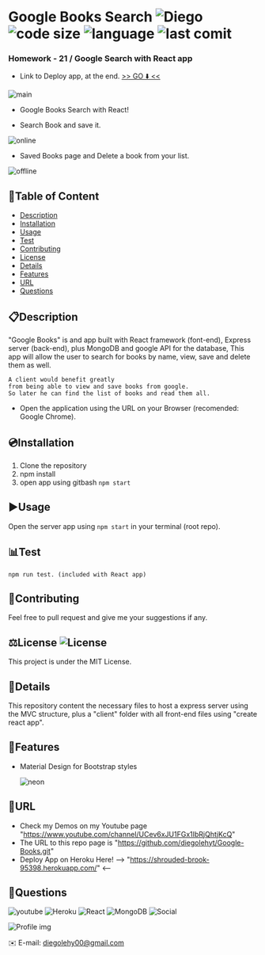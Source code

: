 # Google Books Search ![Diego](https://img.shields.io/badge/version-v1.0.0-yellow) ![code size](https://img.shields.io/github/languages/code-size/diegolehyt/Google-Books) ![language](https://img.shields.io/github/languages/top/diegolehyt/Google-Books) ![last comit](https://img.shields.io/github/last-commit/diegolehyt/Google-Books)  
### Homework - 21 / Google Search with React app

- Link to Deploy app, at the end. [>> GO ⬇️ <<](#url)

![main](assets/1.png)

- Google Books Search with React!


- Search Book and save it.

![online](assets/2.gif)


- Saved Books page and Delete a book from your list.

![offline](assets/3.gif)


## 📌Table of Content

* [Description](#description)
* [Installation](#installation)
* [Usage](#usage)
* [Test](#test)
* [Contributing](#contributing)
* [License](#license)
* [Details](#details)
* [Features](#features)
* [URL](#url)
* [Questions](#questions)

## 📋Description
"Google Books" is and app built with React framework (font-end),  Express server (back-end), plus MongoDB and google API for the database, This app will allow the user to search for books by name, view, save and delete them as well. 
```
A client would benefit greatly 
from being able to view and save books from google. 
So later he can find the list of books and read them all.
```
- Open the application using the URL on your Browser (recomended: Google Chrome).


## 💿Installation
  1. Clone the repository 
  2. npm install
  3. open app using gitbash ```npm start```

## ▶️Usage
Open the server app using ```npm start``` in your terminal (root repo).   

## 📊Test
 ```
 npm run test. (included with React app)
 ```


## 🤝Contributing
Feel free to pull request and give me your suggestions if any.
          
## ⚖️License  ![License](https://img.shields.io/github/license/diegolehyt/Google-Books)
This project is under the MIT License.

## 📑Details

This repository content the necessary files to host a express server using the MVC structure, plus a "client" folder with all front-end files using "create react app".

## 📀Features
- Material Design for Bootstrap styles

  ![neon](assets/1.png)


## 🔗URL  

- Check my Demos on my Youtube page "https://www.youtube.com/channel/UCev6xJU1FGx1IbRjQhtjKcQ"
- The URL to this repo page is "https://github.com/diegolehyt/Google-Books.git"
- Deploy App on Heroku Here! --> "https://shrouded-brook-95398.herokuapp.com/" <--

## 👤Questions  
![youtube](https://img.shields.io/badge/YouTube-red?style=flat&logo=youtube)  ![Heroku](https://img.shields.io/badge/Heroku-purple?style=flat&logo=heroku) ![React](https://img.shields.io/badge/React-gray?style=flat&logo=react)  ![MongoDB](https://img.shields.io/badge/MongoDB-black?style=flat&logo=mongodb)  ![Social](https://img.shields.io/github/followers/diegolehyt?style=social) 

![Profile img](https://avatars1.githubusercontent.com/u/59458188?v=4)

✉️ E-mail: diegolehy00@gmail.com